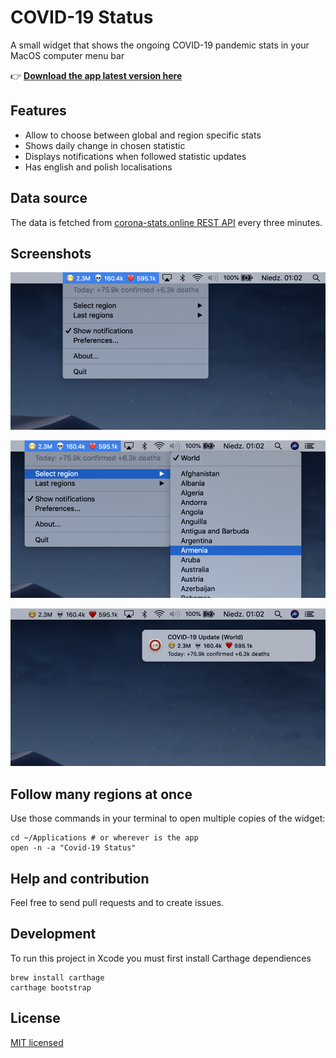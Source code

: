 #  COVID-19 Status

A small widget that shows the ongoing COVID-19 pandemic stats in your MacOS computer menu bar

👉 **[Download the app latest version here][DOWNLOAD]**

## Features

* Allow to choose between global and region specific stats
* Shows daily change in chosen statistic
* Displays notifications when followed statistic updates
* Has english and polish localisations

## Data source

The data is fetched from [corona-stats.online REST API](https://corona-stats.online/?source=2) every three minutes.

## Screenshots

![Menu screenshot](./screenshots/menu.png "Widget menu")

![Region select screenshot](./screenshots/regions.png "Selecting a region")

![Notification screenshot](./screenshots/alert.png "Example notification")

## Follow many regions at once

Use those commands in your terminal to open multiple copies of the widget:

    cd ~/Applications # or wherever is the app
    open -n -a "Covid-19 Status"

## Help and contribution

Feel free to send pull requests and to create issues.

## Development

To run this project in Xcode you must first install Carthage dependiences

    brew install carthage
    carthage bootstrap

## License

[MIT licensed](./LICENSE)


[DOWNLOAD]: https://github.com/marcingajda/covid-19-status/releases/download/v1.2.0/Covid-19.Status.v1.2.0.dmg

